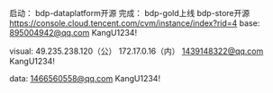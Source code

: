 启动：
bdp-dataplatform开源
完成：
bdp-gold上线
bdp-store开源
https://console.cloud.tencent.com/cvm/instance/index?rid=4
base: 895004942@qq.com KangU1234!

visual: 49.235.238.120（公）
        172.17.0.16（内）
        1439148322@qq.com KangU1234!
        
data: 1466560558@qq.com KangU1234!